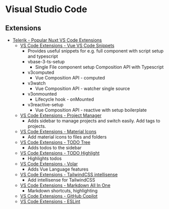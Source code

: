 # Visual Studio Code

## Extensions

- [Telerik - Popular Nuxt VS Code Extensions](https://www.telerik.com/blogs/popular-vs-code-extensions-vue.js-nuxt.js-developers)
  - [VS Code Extensions - Vue VS Code Snippets](https://marketplace.visualstudio.com/items?itemName=sdras.vue-vscode-snippets)
    - Provides useful snippets for e.g. full component with script setup and typescript
    - vbase-3-ts-setup
      - Single File component setup Composition API with Typescript
    - v3computed
      - Vue Composition API - computed
    - v3watch
      - Vue Composition API - watcher single source
    - v3onmounted
      - Lifecycle hook - onMounted
    - v3reactive-setup
      - Vue Composition API - reactive with setup boilerplate
  - [VS Code Extensions - Project Manager](https://marketplace.visualstudio.com/items?itemName=alefragnani.project-manager)
    - Adds sidebar to manage projects and switch easily. Add tags to projects.
  - [VS Code Extensions - Material Icons](https://marketplace.visualstudio.com/items?itemName=PKief.material-icon-theme)
    - Add material icons to files and folders
  - [VS Code Extensions - TODO Tree](https://marketplace.visualstudio.com/items?itemName=Gruntfuggly.todo-tree)
    - Adds todos to the sidebar
  - [VS Code Extensions - TODO Highlight](https://marketplace.visualstudio.com/items?itemName=wayou.vscode-todo-highlight)
    - Highlights todos
  - [VS Code Extensions - Volar](https://marketplace.visualstudio.com/items?itemName=Vue.volar)
    - Adds Vue Language features
  - [VS Code Extensions - TailwindCSS intellisense](https://marketplace.visualstudio.com/items?itemName=bradlc.vscode-tailwindcss)
    - Add intellisense for TailwindCSS
  - [VS Code Extensions - Markdown All In One](https://marketplace.visualstudio.com/items?itemName=yzhang.markdown-all-in-one)
    - Markdown shortcuts, highlighting
  - [VS Code Extensions - GitHub Copilot](https://marketplace.visualstudio.com/items?itemName=GitHub.copilot)
  - [VS Code Extensions - ESLint](https://marketplace.visualstudio.com/items?itemName=dbaeumer.vscode-eslint)
